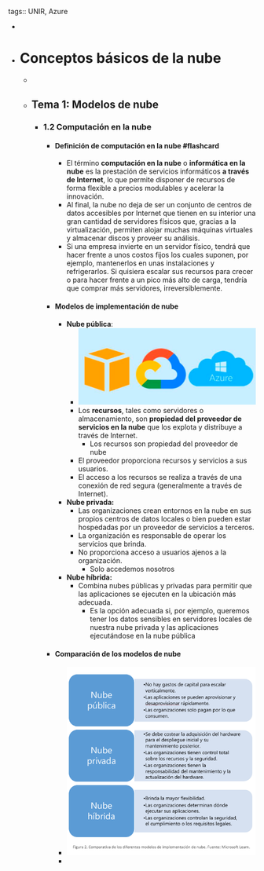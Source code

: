 tags:: UNIR, Azure

-
- # Conceptos básicos de la nube
	-
	- ## Tema 1: Modelos de nube
		- ### 1.2 Computación en la nube
			- #### Definición de computación en la nube #flashcard
				- El término **computación en la nube** o **informática en la nube** es la prestación de servicios informáticos **a través de Internet**, lo que permite disponer de recursos de forma flexible a precios modulables y acelerar la innovación.
				- Al final, la nube no deja de ser un conjunto de centros de datos accesibles por Internet que tienen en su interior una gran cantidad de servidores físicos que, gracias a la virtualización, permiten alojar muchas máquinas virtuales y almacenar discos y proveer su análisis.
				- Si una empresa invierte en un servidor físico, tendrá que hacer frente a unos costos fijos los cuales suponen, por ejemplo, mantenerlos en unas instalaciones y refrigerarlos. Si quisiera escalar sus recursos para crecer o para hacer frente a un pico más alto de carga, tendría que comprar más servidores, irreversiblemente.
			- #### Modelos de implementación de nube
				- **Nube pública**:
					- ![image.png](../assets/image_1667233852893_0.png)
					- Los **recursos**, tales como servidores o almacenamiento, son **propiedad del proveedor de servicios en la nube** que los explota y distribuye a través de Internet.
						- Los recursos son propiedad del proveedor de nube
					- El proveedor proporciona recursos y servicios a sus usuarios.
					- El acceso a los recursos se realiza a través de una conexión de red segura (generalmente a través de Internet).
				- **Nube privada:**
					- Las organizaciones crean entornos en la nube en sus propios centros de datos locales o bien pueden estar hospedadas por un proveedor de servicios a terceros.
					- La organización es responsable de operar los servicios que brinda.
					- No proporciona acceso a usuarios ajenos a la organización.
						- Solo accedemos nosotros
				- **Nube híbrida:**
					- Combina nubes públicas y privadas para permitir que las aplicaciones se ejecuten en la ubicación más adecuada.
						- Es la opción adecuada si, por ejemplo, queremos tener los datos sensibles en servidores locales de nuestra nube privada y las aplicaciones ejecutándose en la nube pública
			- #### Comparación de los modelos de nube
				- ![image.png](../assets/image_1667232918510_0.png)
				-